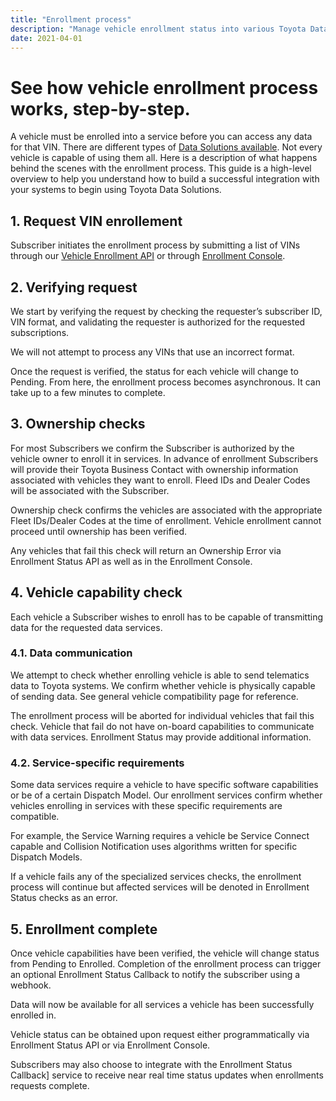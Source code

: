 ```yaml
---
title: "Enrollment process"
description: "Manage vehicle enrollment status into various Toyota Data services."
date: 2021-04-01
---
```


# See how vehicle enrollment process works, step-by-step.

A vehicle must be enrolled into a service before you can access any data for that VIN. There are different types of [Data Solutions available](https://toyotadatasolutions.com/products). Not every vehicle is capable of using them all. Here is a description of what happens behind the scenes with the enrollment process. This guide is a high-level overview to help you understand how to build a successful integration with your systems to begin using Toyota Data Solutions.

## 1. Request VIN enrollement

Subscriber initiates the enrollment process by submitting a list of VINs through our [Vehicle Enrollment API](/api-catalog/vehicle-enrollment) or through [Enrollment Console](https://admin.toyotadatasolutions.com/).

## 2. Verifying request

We start by verifying the request by checking the requester’s subscriber ID, VIN format, and validating the requester is authorized for the requested subscriptions.

<div class="notice">
We will not attempt to process any VINs that use an incorrect format.
</div>

Once the request is verified, the status for each vehicle will change to Pending. From here, the enrollment process becomes asynchronous. It can take up to a few minutes to complete.

## 3. Ownership checks

For most Subscribers we confirm the Subscriber is authorized by the vehicle owner to enroll it in services. In advance of enrollment Subscribers will provide their Toyota Business Contact with ownership information associated with vehicles they want to enroll. Fleed IDs and Dealer Codes will be associated with the Subscriber.

Ownership check confirms the vehicles are associated with the appropriate Fleet IDs/Dealer Codes at the time of enrollment. Vehicle enrollment cannot proceed until ownership has been verified.

<div class="notice">
Any vehicles that fail this check will return an Ownership Error via Enrollment Status API as well as in the Enrollment Console.
</div>

## 4. Vehicle capability check

Each vehicle a Subscriber wishes to enroll has to be capable of transmitting data for the requested data services.

### 4.1. Data communication

We attempt to check whether enrolling vehicle is able to send telematics data to Toyota systems. We confirm whether vehicle is physically capable of sending data. See general vehicle compatibility page for reference.

<div class="notice">
The enrollment process will be aborted for individual vehicles that fail this check. Vehicle that fail do not have on-board capabilities to communicate with data services. Enrollment Status may provide additional information.
</div>

### 4.2. Service-specific requirements

Some data services require a vehicle to have specific software capabilities or be of a certain Dispatch Model. Our enrollment services confirm whether vehicles enrolling in services with these specific requirements are compatible.

For example, the Service Warning requires a vehicle be Service Connect capable and Collision Notification uses algorithms written for specific Dispatch Models.

<div class="notice">
If a vehicle fails any of the specialized services checks, the enrollment process will continue but affected services will be denoted in Enrollment Status checks as an error.
</div>

## 5. Enrollment complete

Once vehicle capabilities have been verified, the vehicle will change status from Pending to Enrolled. Completion of the enrollment process can trigger an optional Enrollment Status Callback to notify the subscriber using a webhook.

Data will now be available for all services a vehicle has been successfully enrolled in.

<div class="notice">
<p>Vehicle status can be obtained upon request either programmatically via Enrollment Status API or via Enrollment Console.</p>
<p>Subscribers may also choose to integrate with the Enrollment Status Callback] service to receive near real time status updates when enrollments requests complete.</p>
</div>
